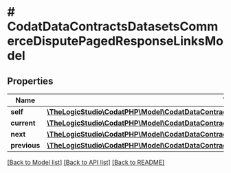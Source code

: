 # # CodatDataContractsDatasetsCommerceDisputePagedResponseLinksModel

## Properties

Name | Type | Description | Notes
------------ | ------------- | ------------- | -------------
**self** | [**\TheLogicStudio\CodatPHP\Model\CodatDataContractsDatasetsCommerceDisputePagedResponseHrefModel**](CodatDataContractsDatasetsCommerceDisputePagedResponseHrefModel.md) |  | [optional]
**current** | [**\TheLogicStudio\CodatPHP\Model\CodatDataContractsDatasetsCommerceDisputePagedResponseHrefModel**](CodatDataContractsDatasetsCommerceDisputePagedResponseHrefModel.md) |  | [optional]
**next** | [**\TheLogicStudio\CodatPHP\Model\CodatDataContractsDatasetsCommerceDisputePagedResponseHrefModel**](CodatDataContractsDatasetsCommerceDisputePagedResponseHrefModel.md) |  | [optional]
**previous** | [**\TheLogicStudio\CodatPHP\Model\CodatDataContractsDatasetsCommerceDisputePagedResponseHrefModel**](CodatDataContractsDatasetsCommerceDisputePagedResponseHrefModel.md) |  | [optional]

[[Back to Model list]](../../README.md#models) [[Back to API list]](../../README.md#endpoints) [[Back to README]](../../README.md)

